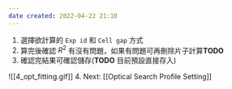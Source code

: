 ```yaml
---
date created: 2022-04-22 21:10
---
```


1. 選擇欲計算的 `Exp id` 和 `Cell gap` 方式
2. 算完後確認 $R^2$ 有沒有問題，如果有問題可再刪除片子計算**TODO**
3. 確認完結果可確認儲存(**TODO** 目前預設直接存入)

![[4_opt_fitting.gif]]
4. Next: [[Optical Search Profile Setting]]
